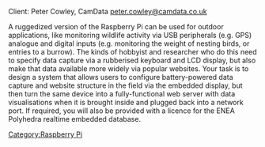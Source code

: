 Client: Peter Cowley, CamData <peter.cowley@camdata.co.uk>

A ruggedized version of the Raspberry Pi can be used for outdoor
applications, like monitoring wildlife activity via USB peripherals
(e.g. GPS) analogue and digital inputs (e.g. monitoring the weight of
nesting birds, or entries to a burrow). The kinds of hobbyist and
researcher who do this need to specify data capture via a rubberised
keyboard and LCD display, but also make that data available more widely
via popular websites. Your task is to design a system that allows users
to configure battery-powered data capture and website structure in the
field via the embedded display, but then turn the same device into a
fully-functional web server with data visualisations when it is brought
inside and plugged back into a network port. If required, you will also
be provided with a licence for the ENEA Polyhedra realtime embedded
database.

[Category:Raspberry Pi](Category:Raspberry_Pi "wikilink")